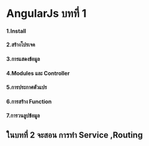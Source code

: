 # AngularJs บทที่ 1 

#### 1.Install
#### 2.สร้างโปรเจค
#### 3.การแสดงข้อมูล
#### 4.Modules และ Controller
#### 5.การประกาศตัวแปร
#### 6.การสร้าง Function
#### 7.การวนลูปข้อมูล


## ในบทที่ 2 จะสอน การทำ Service ,Routing
